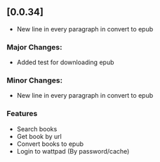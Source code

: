 ## [0.0.34]
* New line in every paragraph in convert to epub
### Major Changes:
- Added test for downloading epub
### Minor Changes:
- New line in every paragraph in convert to epub

### Features
- Search books
- Get book by url
- Convert books to epub
- Login to wattpad (By password/cache)